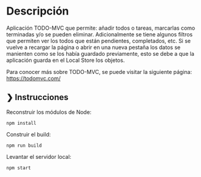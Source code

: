 # Descripción

Aplicación TODO-MVC que permite: añadir todos o tareas, marcarlas como terminadas y/o se pueden eliminar. Adicionalmente se tiene algunos filtros que permiten ver los todos que están pendientes, completados, etc. Si se vuelve a recargar la página o abrir en una nueva pestaña los datos se manienten como se los había guardado previamente, esto se debe a que la aplicación guarda en el Local Store los objetos.

Para conocer más sobre TODO-MVC, se puede visitar la siguiente página: https://todomvc.com/

## ❯ Instrucciones

Reconstruir los módulos de Node:

```
npm install
```

Construir el build:

```
npm run build

```

Levantar el servidor local:

```
npm start

```


